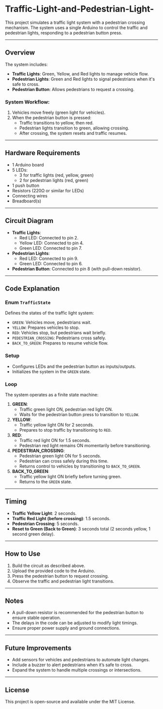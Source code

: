 # Traffic-Light-and-Pedestrian-Light-

This project simulates a traffic light system with a pedestrian crossing mechanism. The system uses a single Arduino to control the traffic and pedestrian lights, responding to a pedestrian button press.

---

## Overview

The system includes:
- **Traffic Lights**: Green, Yellow, and Red lights to manage vehicle flow.
- **Pedestrian Lights**: Green and Red lights to signal pedestrians when it's safe to cross.
- **Pedestrian Button**: Allows pedestrians to request a crossing.

### System Workflow:
1. Vehicles move freely (green light for vehicles).
2. When the pedestrian button is pressed:
   - Traffic transitions to yellow, then red.
   - Pedestrian lights transition to green, allowing crossing.
   - After crossing, the system resets and traffic resumes.

---

## Hardware Requirements

- 1 Arduino board
- 5 LEDs:
  - 3 for traffic lights (red, yellow, green)
  - 2 for pedestrian lights (red, green)
- 1 push button
- Resistors (220Ω or similar for LEDs)
- Connecting wires
- Breadboard(s)

---

## Circuit Diagram

- **Traffic Lights**:
  - Red LED: Connected to pin 2.
  - Yellow LED: Connected to pin 4.
  - Green LED: Connected to pin 7.
- **Pedestrian Lights**:
  - Red LED: Connected to pin 9.
  - Green LED: Connected to pin 6.
- **Pedestrian Button**: Connected to pin 8 (with pull-down resistor).

---

## Code Explanation

### Enum `TrafficState`
Defines the states of the traffic light system:
- `GREEN`: Vehicles move, pedestrians wait.
- `YELLOW`: Prepares vehicles to stop.
- `RED`: Vehicles stop, but pedestrians wait briefly.
- `PEDESTRIAN_CROSSING`: Pedestrians cross safely.
- `BACK_TO_GREEN`: Prepares to resume vehicle flow.

### Setup
- Configures LEDs and the pedestrian button as inputs/outputs.
- Initializes the system in the `GREEN` state.

### Loop
The system operates as a finite state machine:
1. **GREEN**:
   - Traffic green light ON, pedestrian red light ON.
   - Waits for the pedestrian button press to transition to `YELLOW`.
2. **YELLOW**:
   - Traffic yellow light ON for 2 seconds.
   - Prepares to stop traffic by transitioning to `RED`.
3. **RED**:
   - Traffic red light ON for 1.5 seconds.
   - Pedestrian red light remains ON momentarily before transitioning.
4. **PEDESTRIAN_CROSSING**:
   - Pedestrian green light ON for 5 seconds.
   - Pedestrian can cross safely during this time.
   - Returns control to vehicles by transitioning to `BACK_TO_GREEN`.
5. **BACK_TO_GREEN**:
   - Traffic yellow light ON briefly before turning green.
   - Returns to the `GREEN` state.

---

## Timing

- **Traffic Yellow Light**: 2 seconds.
- **Traffic Red Light (before crossing)**: 1.5 seconds.
- **Pedestrian Crossing**: 5 seconds.
- **Reset to Green (Back to Green)**: 3 seconds total (2 seconds yellow, 1 second green delay).

---

## How to Use

1. Build the circuit as described above.
2. Upload the provided code to the Arduino.
3. Press the pedestrian button to request crossing.
4. Observe the traffic and pedestrian light transitions.

---

## Notes

- A pull-down resistor is recommended for the pedestrian button to ensure stable operation.
- The delays in the code can be adjusted to modify light timings.
- Ensure proper power supply and ground connections.

---

## Future Improvements

- Add sensors for vehicles and pedestrians to automate light changes.
- Include a buzzer to alert pedestrians when it’s safe to cross.
- Expand the system to handle multiple crossings or intersections.

---

## License

This project is open-source and available under the MIT License.
